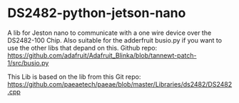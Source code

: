 # DS2482-python-jetson-nano
A lib for Jeston nano to communicate with a one wire device over the DS2482-100 Chip.
Also suitable for the adderfruit busio.py if you want to use the other libs that depand on this.
Github repo: https://github.com/adafruit/Adafruit_Blinka/blob/tannewt-patch-1/src/busio.py

This Lib is based on the lib from this Git repo: https://github.com/paeaetech/paeae/blob/master/Libraries/ds2482/DS2482.cpp
